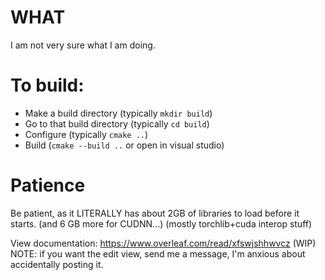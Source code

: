 # WHAT
 I am not very sure what I am doing.

# To build:
* Make a build directory (typically `mkdir build`)
* Go to that build directory (typically `cd build`)
* Configure (typically `cmake ..`)
* Build (`cmake --build ..` or open in visual studio)

# Patience
Be patient, as it LITERALLY has about 2GB of libraries to load before it starts. (and 6 GB more for CUDNN...)
(mostly torchlib+cuda interop stuff)

View documentation: https://www.overleaf.com/read/xfswjshhwvcz (WIP)
NOTE: if you want the edit view, send me a message, I'm anxious about accidentally posting it.
